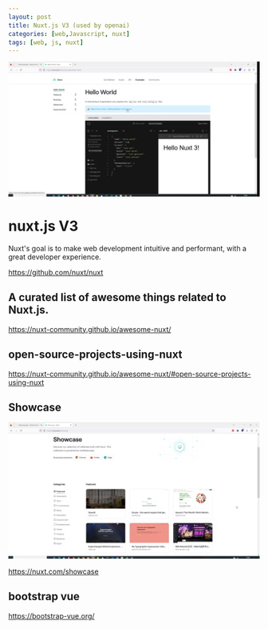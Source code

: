 ```yaml
---
layout: post
title: Nuxt.js V3 (used by openai)
categories: [web,Javascript, nuxt]
tags: [web, js, nuxt]
---
```

![](../pics/2022-09-30-nuxt_image_1.png)

# nuxt.js V3
Nuxt's goal is to make web development intuitive and performant, with a great developer experience.

<https://github.com/nuxt/nuxt>

## A curated list of awesome things related to Nuxt.js.

<https://nuxt-community.github.io/awesome-nuxt/>

## open-source-projects-using-nuxt

<https://nuxt-community.github.io/awesome-nuxt/#open-source-projects-using-nuxt>


## Showcase

![](../pics/2022-09-30-nuxt_image_2.png)

<https://nuxt.com/showcase>

## bootstrap vue 

<https://bootstrap-vue.org/>